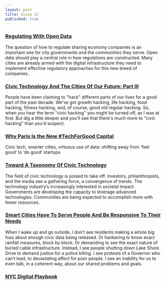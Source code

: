 ```yaml
---
layout: post
title: Issue 13
published: true
---
```


### [Regulating With Open Data](https://civic.io/2016/05/12/regulating-with-open-data/)
The question of how to regulate sharing economy companies is an important one for city governments and the communities they serve. Open data should play a central role in how regulations are constructed. Many cities are already armed with the digital infrastructure they need to implement effective regulatory approaches for this new breed of companies.

### [Civic Technology And The Cities Of Our Future: Part III](http://blog.placemeter.com/civic-technology-and-the-cities-of-our-future-part-iii)
People have been claiming to "hack" different parts of our lives for a good part of the past decade. We've got growth hacking, life hacking, food hacking, fitness hacking, and, of course, good old regular hacking. So, when you hear the term "civic hacking" you might be turned off, as I was at first. But dig a little deeper and you'll see that there's much more to "civic hacking" than you'd suspect.

### [Why Paris Is the New #TechForGood Capital](https://medium.com/@audreyjarre/why-paris-is-the-new-techforgood-capital-1b0a1f7ac812#.w7h5t87dr)
Civic tech, smarter cities, virtuous use of data: shifting away from ‘feel good’ to ‘do good’ startups

### [Toward A Taxonomy Of Civic Technology](https://blogs.microsoft.com/on-the-issues/2016/04/27/towards-taxonomy-civic-technology/)
The field of civic technology is poised to take off. Investors, philanthropists, and the media see a gathering force, a convergence of trends. The technology industry’s increasingly interested in societal impact. Governments are developing the capacity to leverage advanced technologies. Communities are being expected to accomplish more with fewer resources.

### [Smart Cities Have To Serve People And Be Responsive To Their Needs](https://medium.com/@danxoneil/smart-cities-have-to-serve-people-and-be-responsive-to-their-needs-52e590de9f88#.fsjfzzu8x)
 When I wake up and go outside, I don’t see residents making a whole big fuss about enough civic data being released. Or hankering to know exact rainfall measures, block by block. Or demanding to see the exact nature of buried cable infrastructure.
Instead, I see people shutting down Lake Shore Drive to demand justice for a police killing. I see protests of a Governor who can’t lead, to devastating affect for poor people. I see an inability for us to even talk, in a coherent way, about our shared problems and goals.

### [NYC Digital Playbook](https://playbook.cityofnewyork.us/)
